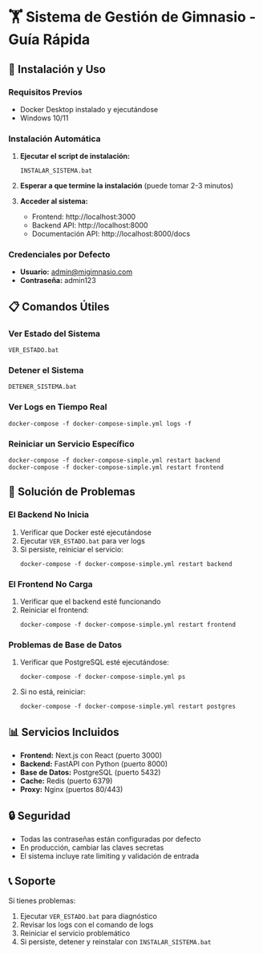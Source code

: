 # 🏋️ Sistema de Gestión de Gimnasio - Guía Rápida

## 🚀 Instalación y Uso

### Requisitos Previos
- Docker Desktop instalado y ejecutándose
- Windows 10/11

### Instalación Automática
1. **Ejecutar el script de instalación:**
   ```
   INSTALAR_SISTEMA.bat
   ```

2. **Esperar a que termine la instalación** (puede tomar 2-3 minutos)

3. **Acceder al sistema:**
   - Frontend: http://localhost:3000
   - Backend API: http://localhost:8000
   - Documentación API: http://localhost:8000/docs

### Credenciales por Defecto
- **Usuario:** admin@migimnasio.com
- **Contraseña:** admin123

## 📋 Comandos Útiles

### Ver Estado del Sistema
```
VER_ESTADO.bat
```

### Detener el Sistema
```
DETENER_SISTEMA.bat
```

### Ver Logs en Tiempo Real
```
docker-compose -f docker-compose-simple.yml logs -f
```

### Reiniciar un Servicio Específico
```
docker-compose -f docker-compose-simple.yml restart backend
docker-compose -f docker-compose-simple.yml restart frontend
```

## 🔧 Solución de Problemas

### El Backend No Inicia
1. Verificar que Docker esté ejecutándose
2. Ejecutar `VER_ESTADO.bat` para ver logs
3. Si persiste, reiniciar el servicio:
   ```
   docker-compose -f docker-compose-simple.yml restart backend
   ```

### El Frontend No Carga
1. Verificar que el backend esté funcionando
2. Reiniciar el frontend:
   ```
   docker-compose -f docker-compose-simple.yml restart frontend
   ```

### Problemas de Base de Datos
1. Verificar que PostgreSQL esté ejecutándose:
   ```
   docker-compose -f docker-compose-simple.yml ps
   ```
2. Si no está, reiniciar:
   ```
   docker-compose -f docker-compose-simple.yml restart postgres
   ```

## 📊 Servicios Incluidos

- **Frontend:** Next.js con React (puerto 3000)
- **Backend:** FastAPI con Python (puerto 8000)
- **Base de Datos:** PostgreSQL (puerto 5432)
- **Cache:** Redis (puerto 6379)
- **Proxy:** Nginx (puertos 80/443)

## 🔒 Seguridad

- Todas las contraseñas están configuradas por defecto
- En producción, cambiar las claves secretas
- El sistema incluye rate limiting y validación de entrada

## 📞 Soporte

Si tienes problemas:
1. Ejecutar `VER_ESTADO.bat` para diagnóstico
2. Revisar los logs con el comando de logs
3. Reiniciar el servicio problemático
4. Si persiste, detener y reinstalar con `INSTALAR_SISTEMA.bat` 